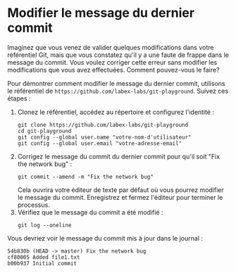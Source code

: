 # Modifier le message du dernier commit

Imaginez que vous venez de valider quelques modifications dans votre référentiel Git, mais que vous constatez qu'il y a une faute de frappe dans le message du commit. Vous voulez corriger cette erreur sans modifier les modifications que vous avez effectuées. Comment pouvez-vous le faire?

Pour démontrer comment modifier le message du dernier commit, utilisons le référentiel de `https://github.com/labex-labs/git-playground`. Suivez ces étapes :

1. Clonez le référentiel, accédez au répertoire et configurez l'identité :
   ```
   git clone https://github.com/labex-labs/git-playground
   cd git-playground
   git config --global user.name "votre-nom-d'utilisateur"
   git config --global user.email "votre-adresse-email"
   ```
2. Corrigez le message du commit du dernier commit pour qu'il soit "Fix the network bug" :
   ```
   git commit --amend -m "Fix the network bug"
   ```
   Cela ouvrira votre éditeur de texte par défaut où vous pourrez modifier le message du commit. Enregistrez et fermez l'éditeur pour terminer le processus.
3. Vérifiez que le message du commit a été modifié :
   ```
   git log --oneline
   ```

Vous devriez voir le message du commit mis à jour dans le journal :

```
54b830b (HEAD -> master) Fix the network bug
cf80005 Added file1.txt
b00b937 Initial commit
```
